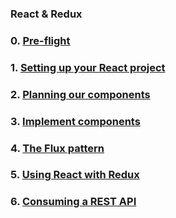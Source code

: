 ### React & Redux

### 0. [Pre-flight](./0-pre-flight.md)

### 1. [Setting up your React project](./1-setting-up-a-react-developer-environment.md)

### 2. [Planning our components](./2-planning-our-components.md)

### 3. [Implement components](./3-implement-components.md)

### 4. [The Flux pattern](./4-flux-pattern.md)

### 5. [Using React with Redux](./5-using-redux-with-react.md)

### 6. [Consuming a REST API](./6-consuming-a-rest-api.md)
